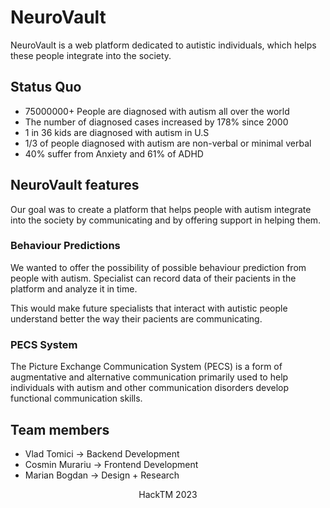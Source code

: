  # NeuroVault

NeuroVault is a web platform dedicated to autistic individuals, which helps these people integrate into the society.

## Status Quo
- 75000000+ People are diagnosed with autism all over the world
- The number of diagnosed cases increased by 178% since 2000
- 1 in 36 kids are diagnosed with autism in U.S
- 1/3 of people diagnosed with autism are non-verbal or minimal verbal
- 40% suffer from Anxiety and 61% of ADHD

## NeuroVault features

Our goal was to create a platform that helps people with autism integrate into the society by communicating and by offering support in helping them. 

### Behaviour Predictions
We wanted to offer the possibility of possible behaviour prediction from people with autism. Specialist can record data of their pacients in the platform and analyze it in time. 

This would make future specialists that interact with autistic people understand better the way their pacients are communicating.   

### PECS System
The Picture Exchange Communication System (PECS) is a form of augmentative and alternative communication primarily used to help individuals with autism and other communication disorders develop functional communication skills.

## Team members 
- Vlad Tomici -> Backend Development
- Cosmin Murariu -> Frontend Development
- Marian Bogdan -> Design + Research

<p style="text-align: center;">HackTM 2023</p>

